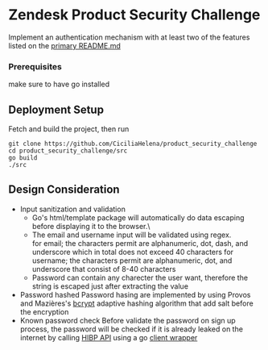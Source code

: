 # Zendesk Product Security Challenge

Implement an authentication mechanism with at least two of the features listed on the [primary README.md](../README.md)

### Prerequisites

make sure to have go installed

## Deployment Setup

Fetch and build the project, then run
```
git clone https://github.com/CiciliaHelena/product_security_challenge
cd product_security_challenge/src
go build
./src
```

## Design Consideration
* Input sanitization and validation
	* Go's html/template package will automatically do data escaping before displaying it to the browser.\
	* The email and username input will be validated using regex.\
		for email; the characters permit are alphanumeric, dot, dash, and underscore which in total does not exceed 40 characters
		for username; the characters permit are alphanumeric, dot, and underscore that consist of 8-40 characters
	* Password can contain any charecter the user want, therefore the string is escaped just after extracting the value
* Password hashed
	Password hasing are implemented by using Provos and Mazières's [bcrypt](golang.org/x/crypto/bcrypt) adaptive hashing algorithm that add salt before the encryption
* Known password check
	Before validate the password on sign up process, the password will be checked if it is already leaked on the internet by calling [HIBP API](https://haveibeenpwned.com/) using a go [client wrapper](https://github.com/mattevans/pwned-passwords)
